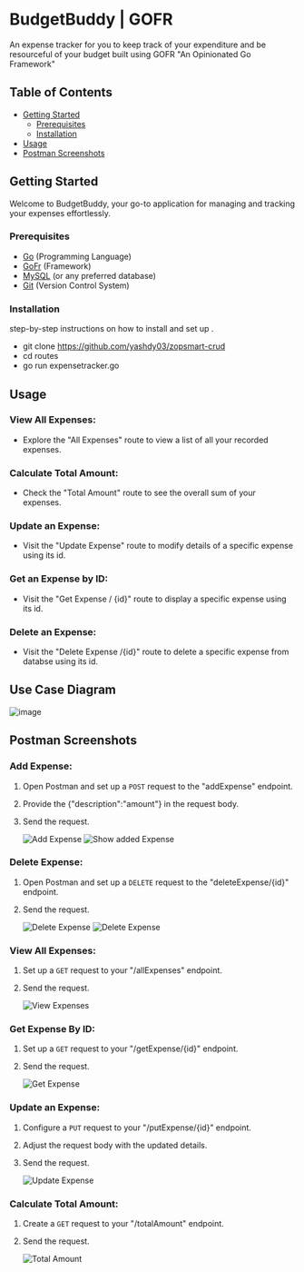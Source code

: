 # BudgetBuddy | GOFR

An expense tracker for you to keep track of your expenditure and be resourceful of your budget built using GOFR "An Opinionated Go Framework"

## Table of Contents

- [Getting Started](#getting-started)
  - [Prerequisites](#prerequisites)
  - [Installation](#installation)
- [Usage](#usage)
- [Postman Screenshots](#postman-screenshots)

## Getting Started

Welcome to BudgetBuddy, your go-to application for managing and tracking your expenses effortlessly.


### Prerequisites

- [Go](https://golang.org/) (Programming Language)
- [GoFr](https://gofr.dev/) (Framework)
- [MySQL](https://www.mysql.com/) (or any preferred database)
- [Git](https://git-scm.com/) (Version Control System)


### Installation

step-by-step instructions on how to install and set up .

- git clone https://github.com/yashdy03/zopsmart-crud
- cd routes
- go run expensetracker.go

## Usage

### View All Expenses:

- Explore the "All Expenses" route to view a list of all your recorded expenses.

### Calculate Total Amount:

- Check the "Total Amount" route to see the overall sum of your expenses.

### Update an Expense:

- Visit the "Update Expense" route to modify details of a specific expense using its id.

### Get an Expense by ID:

- Visit the "Get Expense / {id}" route to display a specific expense using its id.

### Delete an Expense:

- Visit the "Delete Expense /{id}" route to delete a specific expense from databse using its id.


## Use Case Diagram

![image](https://github.com/yashdy03/zopsmart-crud/assets/78272804/0f4e593c-74ba-47cf-b60e-c32a356f42b7)


## Postman Screenshots

### Add Expense:

1. Open Postman and set up a `POST` request to the "addExpense" endpoint.
2. Provide the {"description":"amount"} in the request body.
3. Send the request.

   ![Add Expense](https://i.imgur.com/jnO483b.png)
   ![Show added Expense](https://i.imgur.com/szTSHjE.png)

### Delete Expense:

1. Open Postman and set up a `DELETE` request to the "deleteExpense/{id}" endpoint.
2. Send the request.

   ![Delete Expense](https://i.imgur.com/PtKJfbY.png)
   ![Delete Expense](https://i.imgur.com/noNKPEG.png)


### View All Expenses:

1. Set up a `GET` request to your "/allExpenses" endpoint.
2. Send the request.

   ![View Expenses](https://i.imgur.com/VObkuIO.png)

### Get Expense By ID:

1. Set up a `GET` request to your "/getExpense/{id}" endpoint.
2. Send the request.

   ![Get Expense](https://i.imgur.com/sn2DibW.png)

### Update an Expense:

1. Configure a `PUT` request to your "/putExpense/{id}" endpoint.
2. Adjust the request body with the updated details.
3. Send the request.

   ![Update Expense](https://i.imgur.com/Injm1RG.png)

### Calculate Total Amount:

1. Create a `GET` request to your "/totalAmount" endpoint.
2. Send the request.

   ![Total Amount](https://i.imgur.com/5TgBMVz.png)



